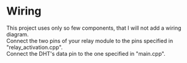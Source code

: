 # Wiring 
This project uses only so few components, that I will not add a wiring diagram.  
Connect the two pins of your relay module to the pins specified in "relay_activation.cpp".  
Connect the DHT's data pin to the one specified in "main.cpp".